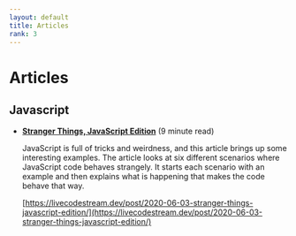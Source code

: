 ```yaml
---
layout: default
title: Articles
rank: 3
---
```

# Articles 

## Javascript
* **[Stranger Things, JavaScript Edition](https://livecodestream.dev/post/2020-06-03-stranger-things-javascript-edition/)** (9 minute read)

  JavaScript is full of tricks and weirdness, and this article brings up some interesting examples. The article looks at six different scenarios where JavaScript code behaves strangely. It starts each scenario with an example and then explains what is happening that makes the code behave that way.
  
  [https://livecodestream.dev/post/2020-06-03-stranger-things-javascript-edition/](https://livecodestream.dev/post/2020-06-03-stranger-things-javascript-edition/)
